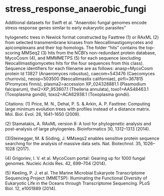 # stress_response_anaerobic_fungi
Additional datasets for Swift et al. "Anaerobic fungal genomes encode stress response genes similar to early eukaryotic parasites"

hylogenetic trees in Newick format constructed by Fasttree (1) or RAxML (2) from selected transmembrane kinases from Neocallimastigomycetes and apicomplexans and their top homologs.  The folder “hits” contains the top-scoring MMSeq2 (3) hits from the NCBI’s non-redundant protein database, MycoCosm (4), and MMMMETPS (5) for each sequence (excluding Neocallimastigomycetes hits for the four sequences from this class). Sequence identifiers for each filename are as follows: anasp=MycoCosm protein Id 13827 (Anaeromyces robustus), caecom=543476 (Caecomyces churrovis), neosp=503500 (Neocallimastix californiae), pirfi=367815 (Piromyces finnis), plasma2=accession XP_024328881.1 (Plasmodium falciparum), thei2=XP_953607.1 (Theileria annulata), toxo1=AAS48463.1 (Toxoplasma gondii), toxo2=ACA62938.1 (Toxoplasma gondii).

Citations:
(1) Price, M. N., Dehal, P. S. & Arkin, A. P. Fasttree: Computing large minimum evolution trees with profiles instead of a distance matrix. Mol. Biol. Evol. 26, 1641–1650 (2009).

(2) Stamatakis, A. RAxML version 8: A tool for phylogenetic analysis and post-analysis of large phylogenies. Bioinformatics 30, 1312–1313 (2014).

(3)Steinegger, M. & Söding, J. MMseqs2 enables sensitive protein sequence searching for the analysis of massive data sets. Nat. Biotechnol. 35, 1026–1028 (2017).

(4) Grigoriev, I. V. et al. MycoCosm portal: Gearing up for 1000 fungal genomes. Nucleic Acids Res. 42, 699–704 (2014).

(5) Keeling, P. J. et al. The Marine Microbial Eukaryote Transcriptome Sequencing Project (MMETSP): Illuminating the Functional Diversity of Eukaryotic Life in the Oceans through Transcriptome Sequencing. PLoS Biol. 12, e1001889 (2014).
